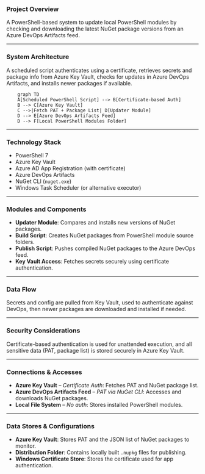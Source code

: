 ### **Project Overview**

A PowerShell-based system to update local PowerShell modules by checking and downloading the latest NuGet package versions from an Azure DevOps Artifacts feed.

* * *

### **System Architecture**

A scheduled script authenticates using a certificate, retrieves secrets and package info from Azure Key Vault, checks for updates in Azure DevOps Artifacts, and installs newer packages if available.

```Mermaid
    graph TD
    A[Scheduled PowerShell Script] --> B[Certificate-based Auth]
    B --> C[Azure Key Vault]
    C -->|Fetch PAT + Package List| D[Updater Module]
    D --> E[Azure DevOps Artifacts Feed]
    D --> F[Local PowerShell Modules Folder]

```

* * *

### **Technology Stack**

- PowerShell 7
- Azure Key Vault
- Azure AD App Registration (with certificate)
- Azure DevOps Artifacts
- NuGet CLI (`nuget.exe`)
- Windows Task Scheduler (or alternative executor)

* * *

### **Modules and Components**

- **Updater Module**: Compares and installs new versions of NuGet packages.
- **Build Script**: Creates NuGet packages from PowerShell module source folders.
- **Publish Script**: Pushes compiled NuGet packages to the Azure DevOps feed.
- **Key Vault Access**: Fetches secrets securely using certificate authentication.

* * *

### **Data Flow**

Secrets and config are pulled from Key Vault, used to authenticate against DevOps, then newer packages are downloaded and installed if needed.

* * *

### **Security Considerations**

Certificate-based authentication is used for unattended execution, and all sensitive data (PAT, package list) is stored securely in Azure Key Vault.

* * *

### **Connections & Accesses**

- **Azure Key Vault** – *Certificate Auth*: Fetches PAT and NuGet package list.
- **Azure DevOps Artifacts Feed** – *PAT via NuGet CLI*: Accesses and downloads NuGet packages.
- **Local File System** – *No auth*: Stores installed PowerShell modules.

* * *

### **Data Stores & Configurations**

- **Azure Key Vault**: Stores PAT and the JSON list of NuGet packages to monitor.
- **Distribution Folder**: Contains locally built `.nupkg` files for publishing.
- **Windows Certificate Store**: Stores the certificate used for app authentication.